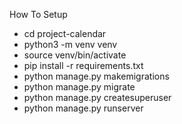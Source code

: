 How To Setup


- cd project-calendar
- python3 -m venv venv
- source venv/bin/activate
- pip install -r requirements.txt
- python manage.py makemigrations
- python manage.py migrate
- python manage.py createsuperuser
- python manage.py runserver
